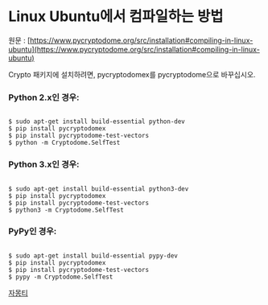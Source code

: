 # Linux Ubuntu에서 컴파일하는 방법  

원문 : [https://www.pycryptodome.org/src/installation#compiling-in-linux-ubuntu](https://www.pycryptodome.org/src/installation#compiling-in-linux-ubuntu)

Crypto 패키지에 설치하려면, pycryptodomex를 pycryptodome으로 바꾸십시오.  

### Python 2.x인 경우:  

<code>
$ sudo apt-get install build-essential python-dev  
$ pip install pycryptodomex  
$ pip install pycryptodome-test-vectors  
$ python -m Cryptodome.SelfTest  
</code>  

### Python 3.x인 경우:  

<code>
$ sudo apt-get install build-essential python3-dev  
$ pip install pycryptodomex  
$ pip install pycryptodome-test-vectors  
$ python3 -m Cryptodome.SelfTest  
</code>  

### PyPy인 경우:  

<code>  
$ sudo apt-get install build-essential pypy-dev  
$ pip install pycryptodomex  
$ pip install pycryptodome-test-vectors  
$ pypy -m Cryptodome.SelfTest  
</code>  

[자몽티](https://github.com/jamongti)  

